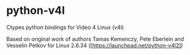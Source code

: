 python-v4l
==========

Ctypes python bindings for Video 4 Linux (v4l)

Based on original work of authors Tamas Kemenczy, Pete Eberlein and Vesselin Petkov for Linux 2.6.34 ([https://launchpad.net/python-v4l2])



